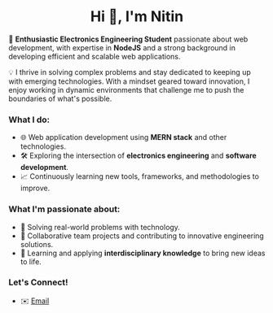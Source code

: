<div align="center">
  
  # Hi 👋, I'm Nitin
</div>

  🚀 **Enthusiastic Electronics Engineering Student** passionate about web development, with expertise in **NodeJS** and a strong background in developing efficient and scalable web applications.

  💡 I thrive in solving complex problems and stay dedicated to keeping up with emerging technologies. With a mindset geared toward innovation, I enjoy working in dynamic environments that challenge me to push the boundaries of what's possible.

  ### What I do:
  - 🌐 Web application development using **MERN stack** and other technologies.
  - 🛠️ Exploring the intersection of **electronics engineering** and **software development**.
  - 📈 Continuously learning new tools, frameworks, and methodologies to improve.

  ### What I'm passionate about:
  - 🔧 Solving real-world problems with technology.
  - 🤝 Collaborative team projects and contributing to innovative engineering solutions.
  - 🌱 Learning and applying **interdisciplinary knowledge** to bring new ideas to life.

  ### Let's Connect!
  - ✉️ [Email](singh.nitin2714@gmail.com)


